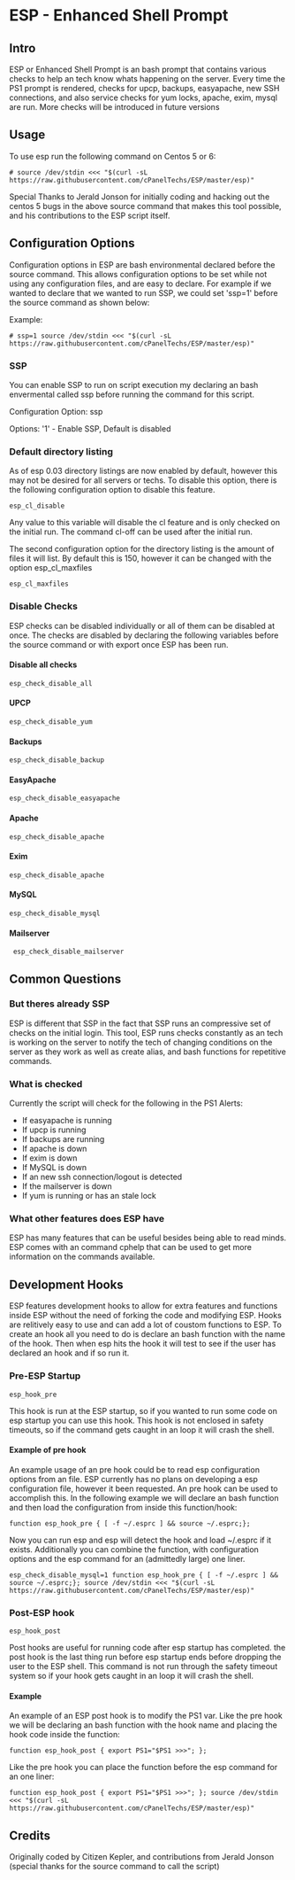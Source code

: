 ESP - Enhanced Shell Prompt
===========================

Intro 
----

ESP or Enhanced Shell Prompt is an bash prompt that contains various checks to help an tech know whats happening on the server.  Every time the PS1 prompt is rendered, checks for upcp, backups, easyapache, new SSH connections, and also service checks for yum locks, apache, exim, mysql are run.  More checks will be introduced in future versions

Usage
-----

To use esp run the following command on Centos 5 or 6:

    # source /dev/stdin <<< "$(curl -sL https://raw.githubusercontent.com/cPanelTechs/ESP/master/esp)"

Special Thanks to Jerald Jonson for initially coding and hacking out the centos 5 bugs in the above source command that makes this tool possible, and his contributions to the ESP script itself.

Configuration Options
---------------------

Configuration options in ESP are bash environmental declared before the source command.  This allows configuration options to be set while not using any configuration files, and are easy to declare.  For example if we wanted to declare that we wanted to run SSP, we could set 'ssp=1' before the source command as shown below:

Example:

    # ssp=1 source /dev/stdin <<< "$(curl -sL https://raw.githubusercontent.com/cPanelTechs/ESP/master/esp)"

### SSP 

You can enable SSP to run on script execution my declaring an bash envermental called ssp before running the command for this script.  

Configuration Option: ssp

Options: '1' - Enable SSP, Default is disabled

### Default directory listing

As of esp 0.03 directory listings are now enabled by default, however this may not be desired for all servers or techs.  To disable this option, there is the following configuration option to disable this feature. 

    esp_cl_disable

Any value to this variable will disable the cl feature and is only checked on the initial run. The command cl-off can be used after the initial run.

The second configuration option for the directory listing is the amount of files it will list.  By default this is 150, however it can be changed with the option esp_cl_maxfiles

    esp_cl_maxfiles


### Disable Checks

ESP checks can be disabled individually or all of them can be disabled at once.  The checks are disabled by declaring the following variables before the source command or with export once ESP has been run.

#### Disable all checks

    esp_check_disable_all

#### UPCP

    esp_check_disable_yum

#### Backups

    esp_check_disable_backup

#### EasyApache

    esp_check_disable_easyapache

#### Apache

    esp_check_disable_apache

#### Exim

    esp_check_disable_apache

#### MySQL

    esp_check_disable_mysql

#### Mailserver

     esp_check_disable_mailserver

Common Questions
----------------

### But theres already SSP ###

ESP is different that SSP in the fact that SSP runs an compressive set of checks on the initial login.  This tool, ESP runs checks constantly as an tech is working on the server to notify the tech of changing conditions on the server as they work as well as create alias, and bash functions for repetitive commands.

### What is checked ###

Currently the script will check for the following in the PS1 Alerts:
* If easyapache is running
* If upcp is running
* If backups are running
* If apache is down 
* If exim is down
* If MySQL is down
* If an new ssh connection/logout is detected
* If the mailserver is down
* If yum is running or has an stale lock

### What other features does ESP have ###

ESP has many features that can be useful besides being able to read minds.   ESP comes with an command cphelp that can be used to get more information on the commands available.

Development Hooks
-----------------

ESP features development hooks to allow for extra features and functions inside ESP without the need of forking the code and modifying ESP.  Hooks are relitively easy to use and can add a lot of coustom functions to ESP.  To create an hook all you need to do is declare an bash function with the name of the hook.  Then when esp hits the hook it will test to see if the user has declared an hook and if so run it. 


### Pre-ESP Startup 

    esp_hook_pre

This hook is run at the ESP startup, so if you wanted to run some code on esp startup you can use this hook. This hook is not enclosed in safety timeouts, so if the command gets caught in an loop it will crash the shell.

#### Example of pre hook

An example usage of an pre hook could be to read esp configuration options from an file.  ESP currently has no plans on developing a esp configuration file, however it been requested.  An pre hook can be used to accomplish this.  In the following example we will declare an bash function and then load the configuration from inside this function/hook:

    function esp_hook_pre { [ -f ~/.esprc ] && source ~/.esprc;};

Now you can run esp and esp will detect the hook and load ~/.esprc if it exists.  Additionally you can combine the function, with configuration options and the esp command for an (admittedly large) one liner.  

    esp_check_disable_mysql=1 function esp_hook_pre { [ -f ~/.esprc ] && source ~/.esprc;}; source /dev/stdin <<< "$(curl -sL https://raw.githubusercontent.com/cPanelTechs/ESP/master/esp)"

### Post-ESP hook 

    esp_hook_post

Post hooks are useful for running code after esp startup has completed.  the post hook is the last thing run before esp startup ends before dropping the user to the ESP shell.  This command is not run through the safety timeout system so if your hook gets caught in an loop it will crash the shell.

#### Example

An example of an ESP post hook is to modify the PS1 var.  Like the pre hook we will be declaring an bash function with the hook name and placing the hook code inside the function:

    function esp_hook_post { export PS1="$PS1 >>>"; };

Like the pre hook you can place the function before the esp command for an one liner:

    function esp_hook_post { export PS1="$PS1 >>>"; }; source /dev/stdin <<< "$(curl -sL https://raw.githubusercontent.com/cPanelTechs/ESP/master/esp)"


Credits
-------

Originally coded by Citizen Kepler, and contributions from Jerald Jonson (special thanks for the source command to call the script)
